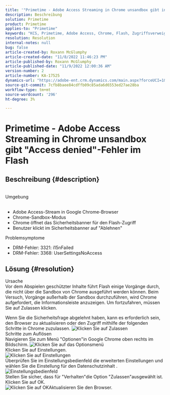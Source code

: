 ```yaml
---
title: '"Primetime - Adobe Access Streaming in Chrome unsandbox gibt in Flash den Fehler \"Zugriff verweigert\"'
description: Beschreibung
solution: Primetime
product: Primetime
applies-to: "Primetime"
keywords: "KCS, Primetime, Adobe Access, Chrome, Flash, Zugriffsverweigerung"
resolution: Resolution
internal-notes: null
bug: false
article-created-by: Roxann McGlumphy
article-created-date: "11/8/2022 11:46:23 PM"
article-published-by: Roxann McGlumphy
article-published-date: "11/9/2022 12:00:36 AM"
version-number: 2
article-number: KA-17525
dynamics-url: "https://adobe-ent.crm.dynamics.com/main.aspx?forceUCI=1&pagetype=entityrecord&etn=knowledgearticle&id=a11bbe88-bf5f-ed11-9561-6045bd006c82"
source-git-commit: 7cfb8baee84cdffb09c85ada6d6553ed27ae28ba
workflow-type: tm+mt
source-wordcount: '296'
ht-degree: 3%

---
```


# Primetime - Adobe Access Streaming in Chrome unsandbox gibt &quot;Access denied&quot;-Fehler im Flash

## Beschreibung {#description}

<br>Umgebung<br><br>
- Adobe Access-Stream in Google Chrome-Browser
- Chrome-Sandbox-Modus
- Chrome öffnet das Sicherheitsbanner für den Flash-Zugriff
- Benutzer klickt im Sicherheitsbanner auf &quot;Ablehnen&quot;



Problemsymptome
- DRM-Fehler: 3321: i15nFailed
- DRM-Fehler: 3368: UserSettingsNoAccess



## Lösung {#resolution}

Ursache<br>
Vor dem Abspielen geschützter Inhalte führt Flash einige Vorgänge durch, die nicht über die Sandbox von Chrome ausgeführt werden können. Beim Versuch, Vorgänge außerhalb der Sandbox durchzuführen, wird Chrome aufgefordert, die Informationsleiste anzuzeigen. Um fortzufahren, müssen Sie auf Zulassen klicken.

Wenn Sie die Sicherheitsfrage abgelehnt haben, kann es erforderlich sein, den Browser zu aktualisieren oder den Zugriff mithilfe der folgenden Schritte in Chrome zuzulassen.
![Klicken Sie auf Zulassen](https://helpx.adobe.com/content/dam/help/en/adobe-access/kb/error-3321/jcr%3acontent/main-pars/image/chrome_infobar.png "Klicken Sie auf Zulassen")<br>Schritte zum Auflösen<br>
Navigieren Sie zum Menü &quot;Optionen&quot;in Google Chrome oben rechts im Bildschirm.
![Klicken Sie auf das Optionsmenü](https://helpx.adobe.com/content/dam/help/en/adobe-access/kb/error-3321/jcr%3acontent/main-pars/procedure/proc_par/step_0/step_par/image/setting_menu.png "Klicken Sie auf das Optionsmenü")<br>Klicken Sie auf Einstellungen.<br>![Klicken Sie auf Einstellungen](https://helpx.adobe.com/content/dam/help/en/adobe-access/kb/error-3321/jcr%3acontent/main-pars/procedure/proc_par/step_1/step_par/image/3.jpg "Klicken Sie auf Einstellungen")<br>Überprüfen Sie im Einstellungsbedienfeld die erweiterten Einstellungen und wählen Sie die Einstellung für den Datenschutzinhalt .<br>![Einstellungsbedienfeld](https://helpx.adobe.com/content/dam/help/en/adobe-access/kb/error-3321/jcr%3acontent/main-pars/procedure/proc_par/step_2/step_par/image/5.jpg "Einstellungsbedienfeld")<br>Stellen Sie sicher, dass für &quot;Verhalten&quot;die Option &quot;Zulassen&quot;ausgewählt ist. Klicken Sie auf OK.<br>![Klicken Sie auf OK](https://helpx.adobe.com/content/dam/help/en/adobe-access/kb/error-3321/jcr%3acontent/main-pars/procedure/proc_par/step_3/step_par/image/unsandbox_settings.png "Klicken Sie auf OK")Aktualisieren Sie den Browser.

<br> <br> 